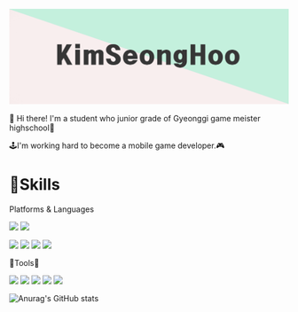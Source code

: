 ![screensh](./img/Intro.png)

👋 Hi there! I'm a student who junior grade of Gyeonggi game meister highschool👋  
  
🕹I'm working hard to become a mobile game developer.🎮

<h1> 💪Skills </h1>

Platforms & Languages  
  
<img src="https://img.shields.io/badge/Android-3DDC84?styleflat-square&logo=Android&logoColor=FFFFFF"/></a>
<img src="https://img.shields.io/badge/Windows-0078D6?styleflat-square&logo=Windows&logoColor=FFFFFF"/></a>
  
<img src="https://img.shields.io/badge/C Sharp-239120?styleflat-square&logo=C sharp&logoColor=FFFFFF"/></a>
<img src="https://img.shields.io/badge/C++-00599C?styleflat-square&logo=C%2B%2B&logoColor=FFFFFF"/></a>
<img src="https://img.shields.io/badge/PHP-777BB4?styleflat-square&logo=PHP&logoColor=FFFFFF"/></a>
<img src="https://img.shields.io/badge/Node.js-339933?styleflat-square&logo=Node.js&logoColor=FFFFFF"/></a>

🔨Tools🔨  
  
<img src="https://img.shields.io/badge/Unity-FFFFFF?styleflat-square&logo=Unity&logoColor=2e2e2e"/></a>
<img src="https://img.shields.io/badge/Sourcetree-0052CC?styleflat-square&logo=Sourcetree&logoColor=FFFFFF"/></a>
<img src="https://img.shields.io/badge/phpMyAdmin-6C78AF?styleflat-square&logo=phpMyAdmin&logoColor=FFFFFF"/></a>
<img src="https://img.shields.io/badge/Visual Studio-5C2D91?styleflat-square&logo=Visual Studio&logoColor=FFFFFF"/></a>
<img src="https://img.shields.io/badge/Adobe Photoshop-31A8FF?styleflat-square&logo=Adobe Photoshop&logoColor=FFFFFF"/></a>


![Anurag's GitHub stats](https://github-readme-stats.vercel.app/api?username=Kim-eukkbi&show_icons=true&theme=vue)
